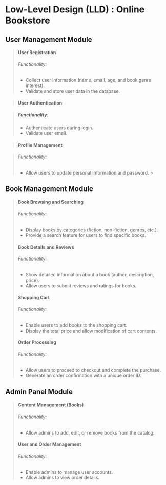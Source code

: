 # Low-Level Design (LLD) : Online Bookstore
## User Management Module
> #### User Registration
> ###### Functionality:
> - Collect user information (name, email, age, and book genre interest).
> - Validate and store user data in the database.

> #### User Authentication

> ##### Functionality:
> - Authenticate users during login.
> - Validate user email.

> #### Profile Management

> ###### Functionality:
> - Allow users to update personal information and password. >

## Book Management Module
> 
> #### Book Browsing and Searching
> 
> ###### Functionality:
> - Display books by categories (fiction, non-fiction, genres, etc.).
> - Provide a search feature for users to find specific books.
> 
> #### Book Details and Reviews
> 
> ###### Functionality:
> - Show detailed information about a book (author, description, price).
> - Allow users to submit reviews and ratings for books.
> 
> #### Shopping Cart
> 
> ###### Functionality:
> - Enable users to add books to the shopping cart.
> - Display the total price and allow modification of cart contents.
> 
> #### Order Processing
> 
> ###### Functionality:
> - Allow users to proceed to checkout and complete the purchase.
> - Generate an order confirmation with a unique order ID.
> 
## Admin Panel Module
> 
> #### Content Management (Books)
> 
> ###### Functionality:
> - Allow admins to add, edit, or remove books from the catalog.
> 
> #### User and Order Management
> 
> ###### Functionality:
> - Enable admins to manage user accounts.
> - Allow admins to view order details.
